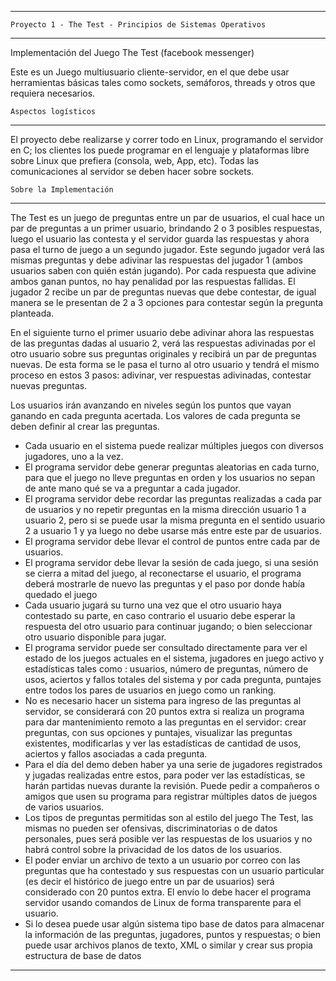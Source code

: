 ---------------------------------------
	Proyecto 1 - The Test - Principios de Sistemas Operativos
---------------------------------------

Implementación del Juego The Test (facebook messenger)

Este es un Juego multiusuario cliente-servidor, en el que debe usar herramientas básicas tales como sockets, semáforos, threads y otros que requiera necesarios.


	Aspectos logísticos
---------------------------------------

El proyecto debe realizarse y correr todo en Linux, programando el servidor en C; los clientes los puede programar en el lenguaje y plataformas libre sobre Linux que prefiera (consola, web, App, etc). Todas las comunicaciones al servidor se deben hacer sobre sockets. 


	Sobre la Implementación
----------------------------------------------

The Test es un juego de preguntas entre un par de usuarios, el cual hace un par de preguntas a un primer usuario, brindando 2 o 3 posibles respuestas, luego el usuario las contesta y el servidor guarda las respuestas y ahora pasa el turno de juego a un segundo jugador. Este segundo jugador verá las mismas preguntas y debe adivinar las respuestas del jugador 1 (ambos usuarios saben con quién están jugando). Por cada respuesta que adivine ambos ganan puntos, no hay penalidad por las respuestas fallidas. El jugador 2 recibe un par de preguntas nuevas que debe contestar, de igual manera se le presentan de 2 a 3 opciones para contestar según la pregunta planteada.

En el siguiente turno el primer usuario debe adivinar ahora las respuestas de las preguntas dadas al usuario 2, verá las respuestas adivinadas por el otro usuario sobre sus preguntas originales y recibirá un par de preguntas nuevas. De esta forma se le pasa el turno al otro usuario y tendrá el mismo proceso en estos 3 pasos: adivinar, ver respuestas adivinadas, contestar nuevas preguntas.

Los usuarios irán avanzando en niveles según los puntos que vayan ganando en cada pregunta acertada. Los valores de cada pregunta se deben definir al crear las preguntas.

+ Cada usuario en el sistema puede realizar múltiples juegos con diversos jugadores, uno a la vez. 
+ El programa servidor debe generar preguntas aleatorias en cada turno, para que el juego no lleve preguntas en orden y los usuarios no sepan de ante mano qué se va a preguntar a cada jugador. 
+ El programa servidor debe recordar las preguntas realizadas a cada par de usuarios y no repetir preguntas en la misma dirección usuario 1 a usuario 2, pero si se puede usar la misma pregunta en el sentido usuario 2 a usuario 1 y ya luego no debe usarse más entre este par de usuarios.
+ El programa servidor debe llevar el control de puntos entre cada par de usuarios.
+ El programa servidor debe llevar la sesión de cada juego, si una sesión se cierra a mitad del juego, al reconectarse el usuario, el programa deberá mostrarle de nuevo las preguntas y el paso por donde había quedado el juego 
+ Cada usuario jugará su turno una vez que el otro usuario haya contestado su parte, en caso contrario el usuario debe esperar la respuesta del otro usuario para continuar jugando; o bien seleccionar otro usuario disponible para jugar. 
+ El programa servidor puede ser consultado directamente para ver el estado de los juegos actuales en el sistema, jugadores en juego activo y estadísticas tales como : usuarios, número de preguntas, número de usos, aciertos y fallos totales del sistema y por cada pregunta, puntajes entre todos los pares de usuarios en juego como un ranking.
+ No es necesario hacer un sistema para ingreso de las preguntas al servidor, se considerará con 20 puntos extra si realiza un programa para dar mantenimiento remoto a las preguntas en el servidor: crear preguntas, con sus opciones y puntajes, visualizar las preguntas existentes, modificarlas y ver las estadísticas de cantidad de usos, aciertos y fallos asociadas a cada pregunta.
+ Para el día del demo deben haber ya una serie de jugadores registrados y jugadas realizadas entre estos, para poder ver las estadísticas, se harán partidas nuevas durante la revisión. Puede pedir a compañeros o amigos que usen su programa para registrar múltiples datos de juegos de varios usuarios.
+ Los tipos de preguntas permitidas son al estilo del juego The Test, las mismas no pueden ser ofensivas, discriminatorias o de datos personales, pues será posible ver las respuestas de los usuarios y no habrá control sobre la privacidad de los datos de los usuarios. 
+ El poder enviar un archivo de texto a un usuario por correo con las preguntas que ha contestado y sus respuestas con un usuario particular (es decir el histórico de juego entre un par de usuarios) será considerado con 20 puntos extra. El envío lo debe hacer el programa servidor usando comandos de Linux de forma transparente para el usuario. 
+ Si lo desea puede usar algún sistema tipo base de datos para almacenar la información de las preguntas, jugadores, puntos y respuestas; o bien puede usar archivos planos de texto, XML o similar y crear sus propia estructura de base de datos

----------------------------------------------

